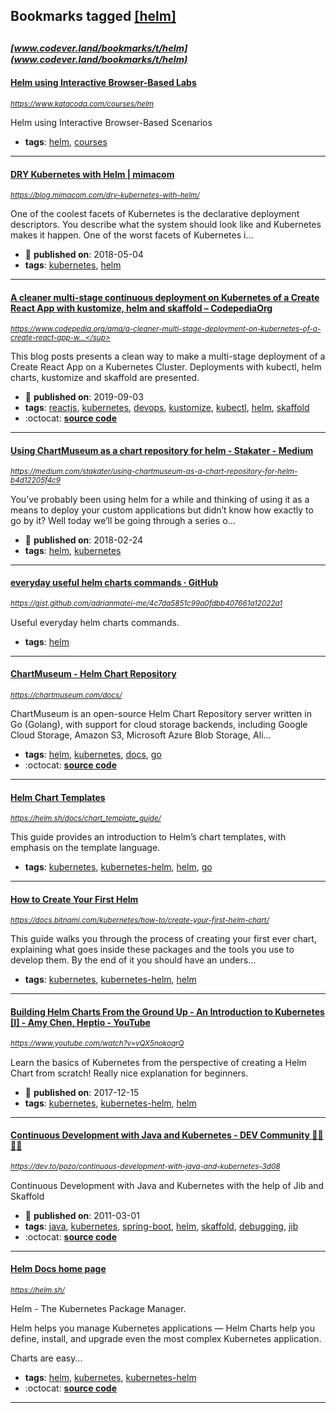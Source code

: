 ## Bookmarks tagged [[helm]](https://www.codever.land/search?q=[helm])

_<sup><sup>[www.codever.land/bookmarks/t/helm](www.codever.land/bookmarks/t/helm)</sup></sup>_
---
#### [Helm using Interactive Browser-Based Labs](https://www.katacoda.com/courses/helm)
_<sup>https://www.katacoda.com/courses/helm</sup>_

Helm using Interactive Browser-Based Scenarios
* **tags**: [helm](../tagged/helm.md), [courses](../tagged/courses.md)
---
#### [DRY Kubernetes with Helm | mimacom](https://blog.mimacom.com/dry-kubernetes-with-helm/)
_<sup>https://blog.mimacom.com/dry-kubernetes-with-helm/</sup>_

One of the coolest facets of Kubernetes is the declarative deployment descriptors. You describe what the system should look like and Kubernetes makes it happen. One of the worst facets of Kubernetes i...
* :calendar: **published on**: 2018-05-04
* **tags**: [kubernetes](../tagged/kubernetes.md), [helm](../tagged/helm.md)
---
#### [A cleaner multi-stage continuous deployment on Kubernetes of a Create React App with kustomize, helm and skaffold – CodepediaOrg](https://www.codepedia.org/ama/a-cleaner-multi-stage-deployment-on-kubernetes-of-a-create-react-app-with-kustomize-helm-and-skaffold)
_<sup>https://www.codepedia.org/ama/a-cleaner-multi-stage-deployment-on-kubernetes-of-a-create-react-app-w...</sup>_

This blog posts presents a clean way to make a multi-stage deployment of a Create React App on a Kubernetes Cluster. Deployments with kubectl, helm charts, kustomize and skaffold are presented.
* :calendar: **published on**: 2019-09-03
* **tags**: [reactjs](../tagged/reactjs.md), [kubernetes](../tagged/kubernetes.md), [devops](../tagged/devops.md), [kustomize](../tagged/kustomize.md), [kubectl](../tagged/kubectl.md), [helm](../tagged/helm.md), [skaffold](../tagged/skaffold.md)
* :octocat: **[source code](https://github.com/CodepediaOrg/multi-stage-react-app-example)**
---
#### [Using ChartMuseum as a chart repository for helm - Stakater - Medium](https://medium.com/stakater/using-chartmuseum-as-a-chart-repository-for-helm-b4d12205f4c9)
_<sup>https://medium.com/stakater/using-chartmuseum-as-a-chart-repository-for-helm-b4d12205f4c9</sup>_

You’ve probably been using helm for a while and thinking of using it as a means to deploy your custom applications but didn’t know how exactly to go by it? Well today we’ll be going through a series o...
* :calendar: **published on**: 2018-02-24
* **tags**: [helm](../tagged/helm.md), [kubernetes](../tagged/kubernetes.md)
---
#### [everyday useful helm charts commands · GitHub](https://gist.github.com/adrianmatei-me/4c7da5851c99a0fdbb407661a12022a1)
_<sup>https://gist.github.com/adrianmatei-me/4c7da5851c99a0fdbb407661a12022a1</sup>_

Useful everyday helm charts commands.
* **tags**: [helm](../tagged/helm.md)
---
#### [ChartMuseum - Helm Chart Repository](https://chartmuseum.com/docs/)
_<sup>https://chartmuseum.com/docs/</sup>_

ChartMuseum is an open-source Helm Chart Repository server written in Go (Golang), with support for cloud storage backends, including Google Cloud Storage, Amazon S3, Microsoft Azure Blob Storage, Ali...
* **tags**: [helm](../tagged/helm.md), [kubernetes](../tagged/kubernetes.md), [docs](../tagged/docs.md), [go](../tagged/go.md)
* :octocat: **[source code](https://github.com/helm/chartmuseum)**
---
#### [Helm Chart Templates](https://helm.sh/docs/chart_template_guide/)
_<sup>https://helm.sh/docs/chart_template_guide/</sup>_

This guide provides an introduction to Helm’s chart templates, with emphasis on the template language.
* **tags**: [kubernetes](../tagged/kubernetes.md), [kubernetes-helm](../tagged/kubernetes-helm.md), [helm](../tagged/helm.md), [go](../tagged/go.md)
---
#### [How to Create Your First Helm](https://docs.bitnami.com/kubernetes/how-to/create-your-first-helm-chart/)
_<sup>https://docs.bitnami.com/kubernetes/how-to/create-your-first-helm-chart/</sup>_

This guide walks you through the process of creating your first ever chart, explaining what goes inside these packages and the tools you use to develop them. By the end of it you should have an unders...
* **tags**: [kubernetes](../tagged/kubernetes.md), [kubernetes-helm](../tagged/kubernetes-helm.md), [helm](../tagged/helm.md)
---
#### [Building Helm Charts From the Ground Up - An Introduction to Kubernetes [I] - Amy Chen, Heptio - YouTube](https://www.youtube.com/watch?v=vQX5nokoqrQ)
_<sup>https://www.youtube.com/watch?v=vQX5nokoqrQ</sup>_

Learn the basics of Kubernetes from the perspective of creating a Helm Chart from scratch! Really nice explanation for beginners. 
* :calendar: **published on**: 2017-12-15
* **tags**: [kubernetes](../tagged/kubernetes.md), [kubernetes-helm](../tagged/kubernetes-helm.md), [helm](../tagged/helm.md)
---
#### [Continuous Development with Java and Kubernetes - DEV Community 👩‍💻👨‍💻](https://dev.to/pozo/continuous-development-with-java-and-kubernetes-3d08)
_<sup>https://dev.to/pozo/continuous-development-with-java-and-kubernetes-3d08</sup>_

Continuous Development with Java and Kubernetes with the help of Jib and Skaffold
* :calendar: **published on**: 2011-03-01
* **tags**: [java](../tagged/java.md), [kubernetes](../tagged/kubernetes.md), [spring-boot](../tagged/spring-boot.md), [helm](../tagged/helm.md), [skaffold](../tagged/skaffold.md), [debugging](../tagged/debugging.md), [jib](../tagged/jib.md)
* :octocat: **[source code](https://github.com/Pozo/continuous-java-kubernetes)**
---
#### [Helm Docs home page](https://helm.sh/)
_<sup>https://helm.sh/</sup>_

Helm - The Kubernetes Package Manager.

Helm helps you manage Kubernetes applications — Helm Charts help you define, install, and upgrade even the most complex Kubernetes application.

Charts are easy...
* **tags**: [helm](../tagged/helm.md), [kubernetes](../tagged/kubernetes.md), [kubernetes-helm](../tagged/kubernetes-helm.md)
* :octocat: **[source code](https://github.com/helm/helm)**
---
